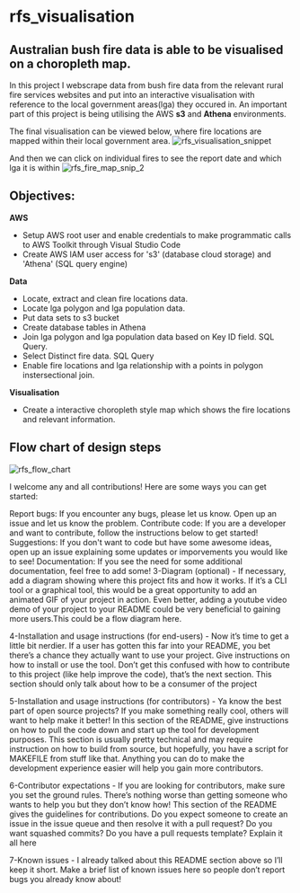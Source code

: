 # rfs_visualisation 

## Australian bush fire data is able to be visualised on a choropleth map.


In this project I webscrape data from bush fire data from the relevant rural fire services websites and put into an interactive visualisation with reference to the local government areas(lga) they occured in.
An important part of this project is being utilising the AWS **s3** and **Athena** environments.

The final visualisation can be viewed below, where fire locations are mapped within their local government area.
![rfs_visualisation_snippet](https://user-images.githubusercontent.com/114447057/222837496-b0cec4e0-79dd-4a50-9dd1-7a24e54bd973.png)

And then we can click on individual fires to see the report date and which lga it is within
![rfs_fire_map_snip_2](https://user-images.githubusercontent.com/114447057/222862709-f24a0a95-d80b-4d51-9332-a161b81a5c9a.png)

## Objectives: 
**AWS**
- Setup AWS root user and enable credentials to make programmatic calls to AWS Toolkit through Visual Studio Code
- Create AWS IAM user access for 's3' (database cloud storage) and 'Athena' (SQL query engine)

**Data**
- Locate, extract and clean fire locations data.
- Locate lga polygon and lga population data. 
- Put data sets to s3 bucket
- Create database tables in Athena
- Join lga polygon and lga population data based on Key ID field. SQL Query.
- Select Distinct fire data. SQL Query
- Enable fire locations and lga relationship with a points in polygon instersectional join.

**Visualisation**
- Create a interactive choropleth style map which shows the fire locations and relevant information. 

## Flow chart of design steps

![rfs_flow_chart](https://user-images.githubusercontent.com/114447057/222857356-ff78d288-cf83-4c15-812e-165545e29f16.png)

I welcome any and all contributions! Here are some ways you can get started:

Report bugs: If you encounter any bugs, please let us know. Open up an issue and let us know the problem.
Contribute code: If you are a developer and want to contribute, follow the instructions below to get started!
Suggestions: If you don't want to code but have some awesome ideas, open up an issue explaining some updates or imporvements you would like to see!
Documentation: If you see the need for some additional documentation, feel free to add some!
3-Diagram (optional) - If necessary, add a diagram showing where this project fits and how it works. If it’s a CLI tool or a graphical tool, this would be a great opportunity to add an animated GIF of your project in action. Even better, adding a youtube video demo of your project to your README could be very beneficial to gaining more users.This could be a flow diagram here.

4-Installation and usage instructions (for end-users) - Now it’s time to get a little bit nerdier. If a user has gotten this far into your README, you bet there’s a chance they actually want to use your project. Give instructions on how to install or use the tool. Don’t get this confused with how to contribute to this project (like help improve the code), that’s the next section. This section should only talk about how to be a consumer of the project

5-Installation and usage instructions (for contributors) - Ya know the best part of open source projects? If you make something really cool, others will want to help make it better! In this section of the README, give instructions on how to pull the code down and start up the tool for development purposes. This section is usually pretty technical and may require instruction on how to build from source, but hopefully, you have a script for MAKEFILE from stuff like that. Anything you can do to make the development experience easier will help you gain more contributors.

6-Contributor expectations - If you are looking for contributors, make sure you set the ground rules. There’s nothing worse than getting someone who wants to help you but they don’t know how! This section of the README gives the guidelines for contributions. Do you expect someone to create an issue in the issue queue and then resolve it with a pull request? Do you want squashed commits? Do you have a pull requests template? Explain it all here

7-Known issues - I already talked about this README section above so I’ll keep it short. Make a brief list of known issues here so people don’t report bugs you already know about!



